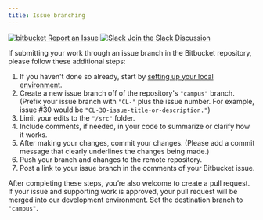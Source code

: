 ```yaml
---
title: Issue branching
---
```

<a class="create-button small" href="https://bitbucket.org/uclaucomm/ucla-bruin-components/issues?status=new&status=open">![bitbucket](/build/docs/img/bitbucket-icon-white.png) Report an Issue</a>
<a class="create-button small" href="https://ucla.slack.com/archives/G01KJ3GJKHS">![Slack](/build/docs/img/slack-icon-white.png) Join the Slack Discussion</a>


If submitting your work through an issue branch in the Bitbucket repository, please follow these additional steps:

1. If you haven't done so already, start by [setting up your local environment](https://bitbucket.org/uclaucomm/ucla-bruin-components/src/8ae43245c4296ad5a72136c9eff523613cf37c3a/docs/contributors/getSetup.md).
2. Create a new issue branch off of the repository's `"campus"` branch. (Prefix your issue branch with `"CL-"` plus the issue number. For example, issue #30 would be `"CL-30-issue-title-or-description."`)
3. Limit your edits to the `"/src"` folder.
4. Include comments, if needed, in your code to summarize or clarify how it works.
5. After making your changes, commit your changes. (Please add a commit message that clearly underlines the changes being made.)
6. Push your branch and changes to the remote repository.
7. Post a link to your issue branch in the comments of your Bitbucket issue.

After completing these steps, you’re also welcome to create a pull request. If your issue and supporting work is approved, your pull request will be merged into our development environment. Set the destination branch to `"campus"`.
